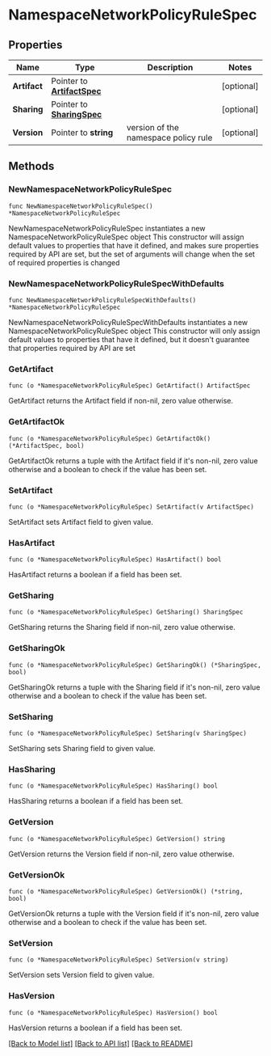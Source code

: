 # NamespaceNetworkPolicyRuleSpec

## Properties

Name | Type | Description | Notes
------------ | ------------- | ------------- | -------------
**Artifact** | Pointer to [**ArtifactSpec**](ArtifactSpec.md) |  | [optional] 
**Sharing** | Pointer to [**SharingSpec**](SharingSpec.md) |  | [optional] 
**Version** | Pointer to **string** | version of the namespace policy rule | [optional] 

## Methods

### NewNamespaceNetworkPolicyRuleSpec

`func NewNamespaceNetworkPolicyRuleSpec() *NamespaceNetworkPolicyRuleSpec`

NewNamespaceNetworkPolicyRuleSpec instantiates a new NamespaceNetworkPolicyRuleSpec object
This constructor will assign default values to properties that have it defined,
and makes sure properties required by API are set, but the set of arguments
will change when the set of required properties is changed

### NewNamespaceNetworkPolicyRuleSpecWithDefaults

`func NewNamespaceNetworkPolicyRuleSpecWithDefaults() *NamespaceNetworkPolicyRuleSpec`

NewNamespaceNetworkPolicyRuleSpecWithDefaults instantiates a new NamespaceNetworkPolicyRuleSpec object
This constructor will only assign default values to properties that have it defined,
but it doesn't guarantee that properties required by API are set

### GetArtifact

`func (o *NamespaceNetworkPolicyRuleSpec) GetArtifact() ArtifactSpec`

GetArtifact returns the Artifact field if non-nil, zero value otherwise.

### GetArtifactOk

`func (o *NamespaceNetworkPolicyRuleSpec) GetArtifactOk() (*ArtifactSpec, bool)`

GetArtifactOk returns a tuple with the Artifact field if it's non-nil, zero value otherwise
and a boolean to check if the value has been set.

### SetArtifact

`func (o *NamespaceNetworkPolicyRuleSpec) SetArtifact(v ArtifactSpec)`

SetArtifact sets Artifact field to given value.

### HasArtifact

`func (o *NamespaceNetworkPolicyRuleSpec) HasArtifact() bool`

HasArtifact returns a boolean if a field has been set.

### GetSharing

`func (o *NamespaceNetworkPolicyRuleSpec) GetSharing() SharingSpec`

GetSharing returns the Sharing field if non-nil, zero value otherwise.

### GetSharingOk

`func (o *NamespaceNetworkPolicyRuleSpec) GetSharingOk() (*SharingSpec, bool)`

GetSharingOk returns a tuple with the Sharing field if it's non-nil, zero value otherwise
and a boolean to check if the value has been set.

### SetSharing

`func (o *NamespaceNetworkPolicyRuleSpec) SetSharing(v SharingSpec)`

SetSharing sets Sharing field to given value.

### HasSharing

`func (o *NamespaceNetworkPolicyRuleSpec) HasSharing() bool`

HasSharing returns a boolean if a field has been set.

### GetVersion

`func (o *NamespaceNetworkPolicyRuleSpec) GetVersion() string`

GetVersion returns the Version field if non-nil, zero value otherwise.

### GetVersionOk

`func (o *NamespaceNetworkPolicyRuleSpec) GetVersionOk() (*string, bool)`

GetVersionOk returns a tuple with the Version field if it's non-nil, zero value otherwise
and a boolean to check if the value has been set.

### SetVersion

`func (o *NamespaceNetworkPolicyRuleSpec) SetVersion(v string)`

SetVersion sets Version field to given value.

### HasVersion

`func (o *NamespaceNetworkPolicyRuleSpec) HasVersion() bool`

HasVersion returns a boolean if a field has been set.


[[Back to Model list]](../README.md#documentation-for-models) [[Back to API list]](../README.md#documentation-for-api-endpoints) [[Back to README]](../README.md)


